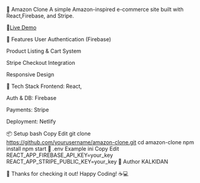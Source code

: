 🛒 Amazon Clone
A simple Amazon-inspired e-commerce site built with React,Firebase, and Stripe.

🔗[Live Demo](https://magical-squirrel-20ed74.netlify.app)


🚀 Features
User Authentication (Firebase)

Product Listing & Cart System

Stripe Checkout Integration

Responsive Design

🧰 Tech Stack
Frontend: React, 

Auth & DB: Firebase

Payments: Stripe

Deployment: Netlify

📦 Setup
bash
Copy
Edit
git clone https://github.com/yourusername/amazon-clone.git
cd amazon-clone
npm install
npm start
🔐 .env Example
ini
Copy
Edit
REACT_APP_FIREBASE_API_KEY=your_key
REACT_APP_STRIPE_PUBLIC_KEY=your_key
👤 Author
KALKIDAN 

🙌 Thanks for checking it out!
Happy Coding! ☕💻

